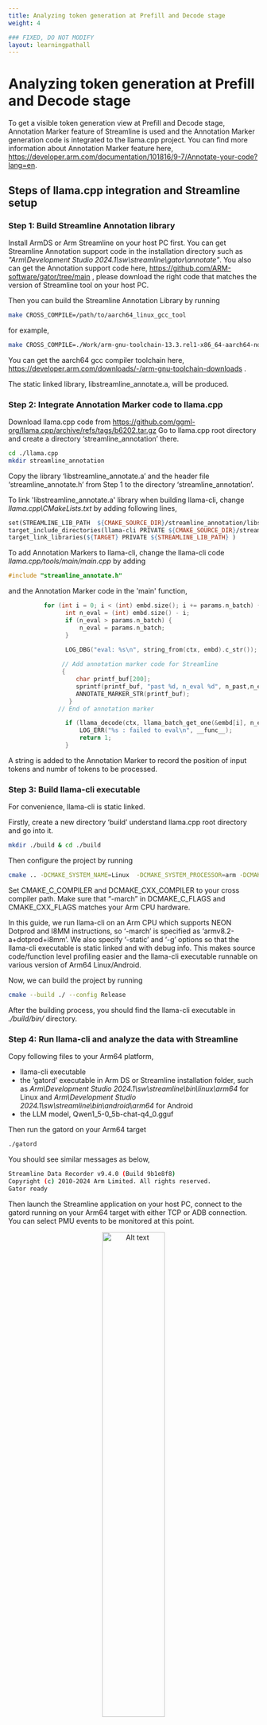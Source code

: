 ```yaml
---
title: Analyzing token generation at Prefill and Decode stage
weight: 4

### FIXED, DO NOT MODIFY
layout: learningpathall
---
```


# Analyzing token generation at Prefill and Decode stage
To get a visible token generation view at Prefill and Decode stage, Annotation Marker feature of Streamline is used and the Annotation Marker generation code is integrated to the llama.cpp project. 
You can find more information about Annotation Marker feature here, https://developer.arm.com/documentation/101816/9-7/Annotate-your-code?lang=en. 

## Steps of llama.cpp integration and Streamline setup

### Step 1: Build Streamline Annotation library
Install ArmDS or Arm Streamline on your host PC first. 
You can get Streamline Annotation support code in the installation directory such as *"Arm\Development Studio 2024.1\sw\streamline\gator\annotate"*. 
You also can get the Annotation support code here, https://github.com/ARM-software/gator/tree/main , please download the right code that matches the version of Streamline tool on your host PC.

Then you can build the Streamline Annotation Library by running 
```bash
make CROSS_COMPILE=/path/to/aarch64_linux_gcc_tool 
```

for example,
```bash
make CROSS_COMPILE=./Work/arm-gnu-toolchain-13.3.rel1-x86_64-aarch64-none-linux-gnu/bin/aarch64-none-linux-gnu- 
```
You can get the aarch64 gcc compiler toolchain here, https://developer.arm.com/downloads/-/arm-gnu-toolchain-downloads .

The static linked library, libstreamline_annotate.a, will be produced. 

### Step 2: Integrate Annotation Marker code to llama.cpp
Download llama.cpp code from  https://github.com/ggml-org/llama.cpp/archive/refs/tags/b6202.tar.gz 
Go to llama.cpp root directory and create a directory ‘streamline_annotation’ there. 
```bash
cd ./llama.cpp
mkdir streamline_annotation
```

Copy the library ‘libstreamline_annotate.a’ and the header file ‘streamline_annotate.h’ from Step 1 to the directory ‘streamline_annotation’.

To link 'libstreamline_annotate.a' library when building llama-cli, change *llama.cpp\CMakeLists.txt* by adding following lines,

```makefile
set(STREAMLINE_LIB_PATH  ${CMAKE_SOURCE_DIR}/streamline_annotation/libstreamline_annotate.a)
target_include_directories(llama-cli PRIVATE ${CMAKE_SOURCE_DIR}/streamline_annotation)
target_link_libraries(${TARGET} PRIVATE ${STREAMLINE_LIB_PATH} )
```

To add Annotation Markers to llama-cli, change the llama-cli code *llama.cpp/tools/main/main.cpp* by adding
```c
#include "streamline_annotate.h" 
```
and the Annotation Marker code in the 'main' function,

```c
          for (int i = 0; i < (int) embd.size(); i += params.n_batch) {
                int n_eval = (int) embd.size() - i;
                if (n_eval > params.n_batch) {
                    n_eval = params.n_batch;
                }

                LOG_DBG("eval: %s\n", string_from(ctx, embd).c_str());
	
               // Add annotation marker code for Streamline 				
	           {
                   char printf_buf[200]; 
                   sprintf(printf_buf, "past %d, n_eval %d", n_past,n_eval ); 
                   ANNOTATE_MARKER_STR(printf_buf);
                 }
              // End of annotation marker 

                if (llama_decode(ctx, llama_batch_get_one(&embd[i], n_eval))) {
                    LOG_ERR("%s : failed to eval\n", __func__);
                    return 1;
                }
```

A string is added to the Annotation Marker to record the position of input tokens and numbr of tokens to be processed.

### Step 3: Build llama-cli executable 
For convenience, llama-cli is static linked. 

Firstly, create a new directory ‘build’ understand llama.cpp root directory and go into it.
```bash
mkdir ./build & cd ./build
```
Then configure the project by running 
```bash
cmake .. -DCMAKE_SYSTEM_NAME=Linux  -DCMAKE_SYSTEM_PROCESSOR=arm -DCMAKE_C_COMPILER=aarch64-none-linux-gnu-gcc -DCMAKE_CXX_COMPILER=aarch64-none-linux-gnu-g++ -DLLAMA_NATIVE=OFF -DLLAMA_F16C=OFF  -DLLAMA_GEMM_ARM=ON -DBUILD_SHARED_LIBS=OFF  -DCMAKE_EXE_LINKER_FLAGS="-static -g" -DGGML_OPENMP=OFF -DCMAKE_C_FLAGS="-march=armv8.2-a+i8mm+dotprod -g" -DCMAKE_CXX_FLAGS="-march=armv8.2-a+dotprod+i8mm -g" -DGGML_CPU_KLEIDIAI=ON -DGGML_OPENMP=OFF -DLLAMA_BUILD_TESTS=OFF -DLLAMA_BUILD_EXAMPLES=ON  -DLLAMA_CURL=OFF
```

Set CMAKE_C_COMPILER and DCMAKE_CXX_COMPILER to your cross compiler path. Make sure that “-march” in DCMAKE_C_FLAGS and CMAKE_CXX_FLAGS matches your Arm CPU hardware. 

In this guide, we run llama-cli on an Arm CPU which supports NEON Dotprod and I8MM instructions, so ‘-march’ is specified as ‘armv8.2-a+dotprod+i8mm’. We also specify ‘-static’ and ‘-g’ options so that the llama-cli executable is static linked and with debug info. This makes source code/function level profiling easier and the llama-cli executable runnable on various version of Arm64 Linux/Android.

Now, we can build the project by running
```bash
cmake --build ./ --config Release
```

After the building process, you should find the llama-cli executable in *./build/bin/* directory.

### Step 4: Run llama-cli and analyze the data with Streamline
Copy following files to your Arm64 platform,
* llama-cli executable 
* the ‘gatord’ executable in Arm DS or Streamline installation folder, such as *Arm\Development Studio 2024.1\sw\streamline\bin\linux\arm64*  for Linux and *Arm\Development Studio 2024.1\sw\streamline\bin\android\arm64* for Android
* the LLM model, Qwen1_5-0_5b-chat-q4_0.gguf

Then run the gatord on your Arm64 target
```bash
./gatord
```
You should see similar messages as below, 

``` bash
Streamline Data Recorder v9.4.0 (Build 9b1e8f8)
Copyright (c) 2010-2024 Arm Limited. All rights reserved.
Gator ready
```

Then launch the Streamline application on your host PC, connect to the gatord running on your Arm64 target with either TCP or ADB connection. You can select PMU events to be monitored at this point. 

<p align="center">
    <img src="images/streamline_capture.png" alt="Alt text" width="50%"/>
</p>

Set the path of llama-cli executable for Streamline so that its debug info can be used for analysis.

<p align="center">
    <img src="images/streamline_capture_image.png" alt="Alt text" width="40%"/>
</p>

Click ‘Start Capture’ button on Streamline to start collecting data from the Arm64 target.

*Note: This guide is not intended to introduce how to use Streamline, if you encounter any issue during setting up gatord or Streamline, please seek for help from Arm support.*

Now, run the llama-cli executable as below,

``` bash
./llama-cli -m qwen1_5-0_5b-chat-q4_0.gguf -p "<|im_start|>system\nYou are a helpful AI assistant.<|im_end|>\n<|im_start|>user\nTell me a story about a fox and a crow? Please do not tell the traditional story in Aesop's fables. Please tell me a positive story about friendship and love. The story should have no more than 400 words<|im_end|>\n<|im_start|>assistant\n" -st -t 1
``` 

After a while, you can stop the Streamline data collection by clicking ‘Stop’ button on Streamline. Then Streamline tool on your host PC will start the data analysis.

## Analyze the data with Streamline
From the timeline view of Streamline, we can see some Annotation Markers. Since we add an Annotation Marker before llama_decode function, each Annotation Marker marks the start time of a token generation. 

<p align="center">
    <img src="images/annotation_marker_1.png" alt="Alt text" width="50%"/>
</p>

The string in the Annotation Marker can be shown when clicking those Annotation Markers. For example,

<p align="center">
    <img src="images/annotation_marker_2.png" alt="Alt text" width="20%"/>
</p>

The number after ‘past’ indicates the position of input tokens, the number after ‘n_eval’ indicates the number of tokens to be processed this time.

As shown in the timeline view below, with help of Annotation Markers, we can clearly identify the Prefill stage and Decode stage. 

<p align="center">
    <img src="images/annotation_marker_prefill.png" alt="Alt text" width="100%"/>
</p>

By checking the string of Annotation Marker, the first token generation at Prefill stage has 'past 0, n_eval 78', which means that the position of input tokens starts at 0 and there are 78 input tokens to be processed. 
We can see that the first token generated at Prefill stage takes more time, since 78 input tokens have to be processed at Prefill stage, it performs lots of GEMM operations. At Decode stage, tokens are generated one by one at mostly equal speed, one token takes less time than that of Prefill stage, thanks to the effect of KV cache. At Decode stage, it performs many GEMV operations.

We can further investigate it with PMU event counters that are captured by Streamline. At Prefill stage, the amount of computation, which are indicated by PMU event counters that count number of Advanced SIMD (NEON), Floating point, Integer data processing instruction, is large. However, the memory access is relatively low. Especially, the number of L3 cache refill/miss is much lower than that of Decode stage.

At Decode stage, the amount of computation is relatively less (since the time of each token is less), but the number of L3 cache refill/miss goes much higher.
By monitoring other PMU events, Backend Stall Cycles and Backend Stall Cycles due to Memory stall, 

<p align="center">
    <img src="images/annotation_pmu_stall.png" alt="Alt text" width="100%"/>
</p>

We can see that at Prefill stage, Backend Stall Cycles due to Memory stall are only about 10% of total Backend Stall Cycles. However, at Decode stage, Backend Stall Cycles due to Memory stall are around 50% of total Backend Stall Cycles.
All those PMU event counters indicate that it is compute-bound at Prefill stage and memory-bound at Decode stage.

Now, let us further profile the code execution with Streamline. In the ‘Call Paths’ view of Streamline, we can see the percentage of running time of functions that are orginized in form of call stack.

<p align="center">
    <img src="images/annotation_prefill_call_stack.png" alt="Alt text" width="70%"/>
</p>

In the ‘Functions’ view of Streamline, we can see the overall percentage of running time of functions.

<p align="center">
    <img src="images/annotation_prefill_functions.png" alt="Alt text" width="70%"/>
</p>

As we can see, the function, graph_compute, takes the largest portion of the running time. It shows that large amounts of GEMM and GEMV operations take most of the time. With Qwen1_5-0_5b-chat-q4_0 model,
* The computation (GEMM and GEMV) of Q, K, V vectors and most of FFN layers: their weights are with Q4_0 data type and the input activations are with FP32 data type. The computation is forwarded to KleidiAI trait by *ggml_cpu_extra_compute_forward*. KleidiAI ukernels implemented with NEON Dotprod and I8MM vector instructions are used to accelerate the computation.
    - At Prefill stage, *kai_run_matmul_clamp_f32_qsi8d32p4x8_qsi4c32p4x8_16x4_neon_i8mm* KleidiAI ukernel is used for GEMM (Matrix Multiply) operators. It takes the advantage of NEON I8MM instruction. Since Prefill stage only takes small percentage of the whole time, the percentage of this function is small as shown in figures above. However, if we focus on Prefill stage only, with ‘Samplings’ view in Timeline. We can see *kai_run_matmul_clamp_f32_qsi8d32p4x8_qsi4c32p4x8_16x4_neon_i8mm* takes the largest portion of the whole Prefill stage.

    <p align="center">
      <img src="images/Prefill_only.png" alt="Alt text" width="70%"/>
    </p>

    - At Decode stage, *kai_run_matmul_clamp_f32_qsi8d32p1x8_qsi4c32p4x8_1x4x32_neon_dotprod* KleidiAI ukernel is used for GEMV operators. It takes advantage of NEON Dotprod instruction. If we focus on Decode stage only, we can see this function takes the second largest portion. 

    <p align="center">
      <img src="images/Decode_only.png " alt="Alt text" width="80%"/>
    </p>

* There is a result_output linear layer in Qwen1_5-0_5b-chat-q4_0 model, the wights are with Q6_K data type. The layer computes a huge [1, 1024] x [1024, 151936] GEMV operation, where 1024 is the embedding size and 151936 is the vocabulary size. This operation cannot be handled by KleidiAI yet, it is handled by the ggml_vec_dot_q6_K_q8_K function in ggml-cpu library.
* The tensor nodes for computation of Multi-Head attention are presented as three-dimension matrices with FP16 data type (KV cache also holds FP16 values), they are computed by ggml_vec_dot_f16 function in ggml-cpu library.
* The computation of RoPE, Softmax, RMSNorm layers does not take significant portion of the running time.